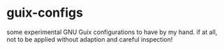 # guix-configs
some experimental GNU Guix configurations to have by my hand. if at all, not to be applied without adaption and careful inspection!
